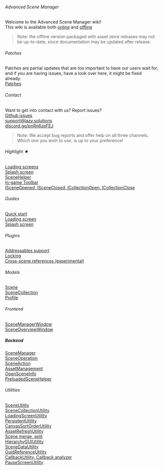 ###### Advanced Scene Manager
Welcome to the Advanced Scene Manager wiki!\
This wiki is available both [online](https://github.com/Lazy-Solutions/AdvancedSceneManager/blob/main/docs/readme.md) and [offline](https://raw.githubusercontent.com/wiki/Lazy-Solutions/AdvancedSceneManager/docs/ToPdf/ASM.pdf)

>Note: the offline version packaged with asset store releases may not be up-to-date, since documentation may be updated after release.

###### Patches
Patches are partial updates that are too important to have our users wait for, and if you are having issues, have a look over here, it might be fixed already: \
[Patches](https://github.com/Lazy-Solutions/AdvancedSceneManager/tree/main/patches)

###### Contact
Want to get into contact with us? Report issues?\
[Github issues](https://github.com/Lazy-Solutions/AdvancedSceneManager/issues)\
[support@lazy.solutions](mailto:support@lazy.solutions)\
[discord.gg/pnRn6zeFEJ](https://discord.gg/pnRn6zeFEJ)
>Note: We accept bug reports and offer help on all three channels. Which one you wish to use, is up to your preference!

###### Highlight ★
[Loading screens](LoadingScreen.md)\
[Splash screen](SplashScreen.md)\
[SceneHelper](SceneHelper.md)\
[In-game Toolbar](InGameToolbar.md)\
[ISceneOpened, ISceneClosed, ICollectionOpen, ICollectionClose](Callbacks.md)

###### Guides
[Quick start](QuickStart.md)\
[Loading screen](LoadingScreen.md#guide)\
[Splash screen](SplashScreen.md#guide)

###### Plugins
[Addressables support](https://lazy-solutions.github.io/AdvancedSceneManager/plugins/plugin.asm.addressables.html)\
[Locking](https://lazy-solutions.github.io/AdvancedSceneManager/plugins/plugin.asm.locking.html)\
[Cross-scene references (experimental)](https://lazy-solutions.github.io/AdvancedSceneManager/plugins/plugin.asm.cross-scene-references.html)

###### Models
[Scene](Scene.md)\
[SceneCollection](SceneCollection.md)\
[Profile](Profile.md)

###### Frontend
[SceneManagerWindow](SceneManagerWindow.md)\
[SceneOverviewWindow](SceneOverviewWindow.md)

##### Backend
[SceneManager](SceneManager.md)\
[SceneOperation](SceneOperation.md)\
[SceneAction](SceneAction.md)\
[AssetManagement](AssetManagement.md)\
[OpenSceneInfo](OpenSceneInfo.md)\
[PreloadedSceneHelper](PreloadedSceneHelper.md)

###### Utilities
[SceneUtility](SceneUtility.md)\
[SceneCollectionUtility](SceneCollectionUtility.md)\
[LoadingScreenUtility](LoadingScreenUtility.md)\
[PersistentUtility](PersistentUtility.md)\
[CanvasSortOrderUtility](CanvasSortOrderUtility.md)\
[AssetRefreshUtility](AssetRefreshUtility.md)\
[Scene merge, split](SceneMergeSplit.md)\
[HierarchyGUIUtility](HierarchyGUIUtility.md)\
[SceneDataUtility](SceneDataUtility.md)\
[GuidReferenceUtility](GuidReferenceUtility.md)\
[CallbackUtility, Callback analyzer](CallbackUtility.md)\
[PauseScreenUtility](DefaultPauseScreen.md)
